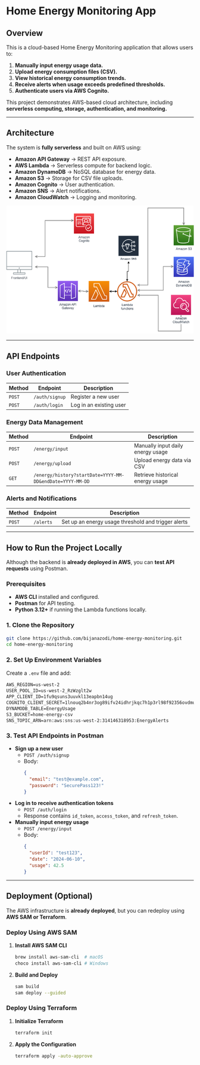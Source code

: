 # **Home Energy Monitoring App**

## **Overview**
This is a cloud-based Home Energy Monitoring application that allows users to:
1. **Manually input energy usage data.**
2. **Upload energy consumption files (CSV).**
3. **View historical energy consumption trends.**
4. **Receive alerts when usage exceeds predefined thresholds.**
5. **Authenticate users via AWS Cognito.**

This project demonstrates AWS-based cloud architecture, including **serverless computing, storage, authentication, and monitoring.**

---

## **Architecture**
The system is **fully serverless** and built on AWS using:
- **Amazon API Gateway** → REST API exposure.
- **AWS Lambda** → Serverless compute for backend logic.
- **Amazon DynamoDB** → NoSQL database for energy data.
- **Amazon S3** → Storage for CSV file uploads.
- **Amazon Cognito** → User authentication.
- **Amazon SNS** → Alert notifications.
- **Amazon CloudWatch** → Logging and monitoring.

<p align="center">
  <img src="architecture-diagram.png" alt="Architecture Diagram" width="700"/>
</p>

---

## **API Endpoints**
### **User Authentication**
| Method | Endpoint | Description |
|--------|---------|-------------|
| `POST` | `/auth/signup` | Register a new user |
| `POST` | `/auth/login` | Log in an existing user |

### **Energy Data Management**
| Method | Endpoint | Description |
|--------|---------|-------------|
| `POST` | `/energy/input` | Manually input daily energy usage |
| `POST` | `/energy/upload` | Upload energy data via CSV |
| `GET`  | `/energy/history?startDate=YYYY-MM-DD&endDate=YYYY-MM-DD` | Retrieve historical energy usage |

### **Alerts and Notifications**
| Method | Endpoint | Description |
|--------|---------|-------------|
| `POST` | `/alerts` | Set up an energy usage threshold and trigger alerts |

---

## **How to Run the Project Locally**
Although the backend is **already deployed in AWS**, you can **test API requests** using Postman.

### **Prerequisites**
- **AWS CLI** installed and configured.
- **Postman** for API testing.
- **Python 3.12+** if running the Lambda functions locally.

### **1. Clone the Repository**
```sh
git clone https://github.com/bijanazodi/home-energy-monitoring.git
cd home-energy-monitoring
```

### **2. Set Up Environment Variables**
Create a `.env` file and add:
```
AWS_REGION=us-west-2
USER_POOL_ID=us-west-2_RzWzglt2w
APP_CLIENT_ID=1fu9qsuns3uuvkl13eapbn14ug
COGNITO_CLIENT_SECRET=1lnouq2b4nr3og89ifv24idhrjkqc7h1p3rl98f92356ovdmubto
DYNAMODB_TABLE=EnergyUsage
S3_BUCKET=home-energy-csv
SNS_TOPIC_ARN=arn:aws:sns:us-west-2:314146318953:EnergyAlerts
```

### **3. Test API Endpoints in Postman**
- **Sign up a new user**
  - `POST /auth/signup`
  - Body:
    ```json
    {
      "email": "test@example.com",
      "password": "SecurePass123!"
    }
    ```
- **Log in to receive authentication tokens**
  - `POST /auth/login`
  - Response contains `id_token`, `access_token`, and `refresh_token`.
- **Manually input energy usage**
  - `POST /energy/input`
  - Body:
    ```json
    {
      "userId": "test123",
      "date": "2024-06-10",
      "usage": 42.5
    }
    ```

---

## **Deployment (Optional)**
The AWS infrastructure is **already deployed**, but you can redeploy using **AWS SAM or Terraform**.

### **Deploy Using AWS SAM**
1. **Install AWS SAM CLI**
   ```sh
   brew install aws-sam-cli  # macOS
   choco install aws-sam-cli # Windows
   ```
2. **Build and Deploy**
   ```sh
   sam build
   sam deploy --guided
   ```

### **Deploy Using Terraform**
1. **Initialize Terraform**
   ```sh
   terraform init
   ```
2. **Apply the Configuration**
   ```sh
   terraform apply -auto-approve
   ```



